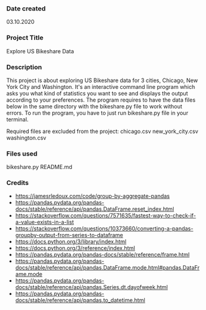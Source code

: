 ### Date created
03.10.2020

### Project Title
Explore US Bikeshare Data

### Description
This project is about exploring US Bikeshare data for 3 cities, Chicago, New York City and Washington. It's an interactive command line program which asks you what kind of statistics you want to see and displays the output according to your preferences. The program requires to have the data files below in the same directory with the bikeshare.py file to work without errors.
To run the program, you have to just run bikeshare.py file in your terminal.

Required files are excluded from the project:
chicago.csv
new_york_city.csv
washington.csv

### Files used
bikeshare.py
README.md

### Credits
- https://jamesrledoux.com/code/group-by-aggregate-pandas
- https://pandas.pydata.org/pandas-docs/stable/reference/api/pandas.DataFrame.reset_index.html
- https://stackoverflow.com/questions/7571635/fastest-way-to-check-if-a-value-exists-in-a-list
- https://stackoverflow.com/questions/10373660/converting-a-pandas-groupby-output-from-series-to-dataframe
- https://docs.python.org/3/library/index.html
- https://docs.python.org/3/reference/index.html
- https://pandas.pydata.org/pandas-docs/stable/reference/frame.html
- https://pandas.pydata.org/pandas-docs/stable/reference/api/pandas.DataFrame.mode.html#pandas.DataFrame.mode
- https://pandas.pydata.org/pandas-docs/stable/reference/api/pandas.Series.dt.dayofweek.html
- https://pandas.pydata.org/pandas-docs/stable/reference/api/pandas.to_datetime.html

